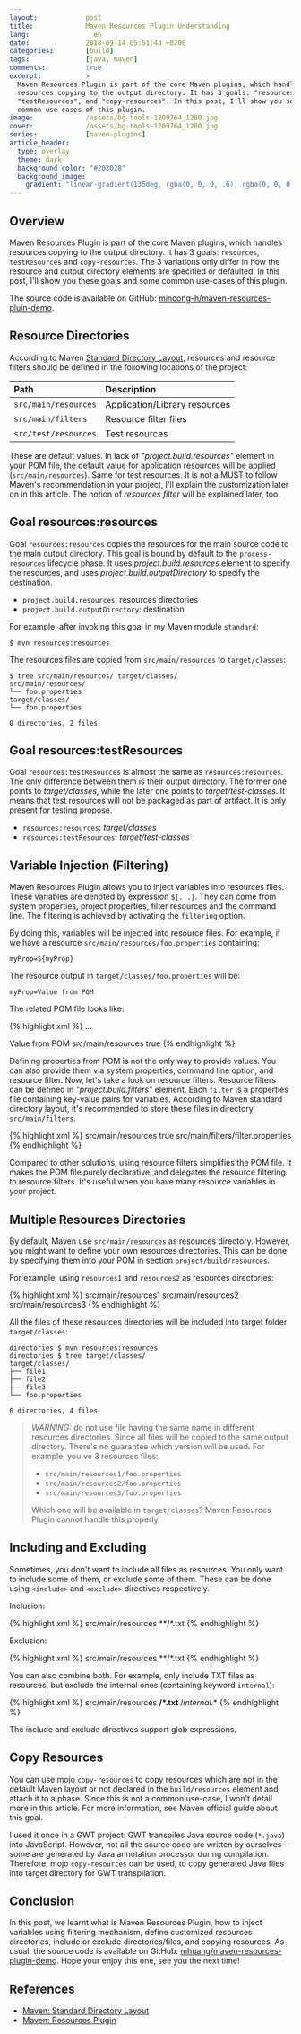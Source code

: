 ```yaml
---
layout:            post
title:             Maven Resources Plugin Understanding
lang:                en
date:              2018-09-14 05:51:48 +0200
categories:        [build]
tags:              [java, maven]
comments:          true
excerpt:           >
  Maven Resources Plugin is part of the core Maven plugins, which handles
  resources copying to the output directory. It has 3 goals: "resources",
  "testResources", and "copy-resources". In this post, I'll show you some
  common use-cases of this plugin.
image:             /assets/bg-tools-1209764_1280.jpg
cover:             /assets/bg-tools-1209764_1280.jpg
series:            [maven-plugins]
article_header:
  type: overlay
  theme: dark
  background_color: "#203028"
  background_image:
    gradient: "linear-gradient(135deg, rgba(0, 0, 0, .6), rgba(0, 0, 0, .4))"
---
```


## Overview

Maven Resources Plugin is part of the core Maven plugins, which handles
resources copying to the output directory. It has 3 goals: `resources`,
`testResources` and `copy-resources`. The 3 variations only differ in how the
resource and output directory elements are specified or defaulted. In this post,
I'll show you these goals and some common use-cases of this plugin.

The source code is available on GitHub: [mincong-h/maven-resources-pluin-demo][git].

## Resource Directories

According to Maven [Standard Directory Layout][layout], resources and resource
filters should be defined in the following locations of the project:

Path | Description
:--- | :---
`src/main/resources` | Application/Library resources
`src/main/filters` | Resource filter files
`src/test/resources` | Test resources

These are default values. In lack of _"project.build.resources"_ element in your POM
file, the default value for application resources will be applied
(`src/main/resources`). Same for test resources. It is not a MUST to follow Maven's
recommendation in your project, I'll explain the customization later on in this
article. The notion of _resources filter_ will be explained later, too.

## Goal resources:resources

Goal `resources:resources` copies the resources for the main source code to the
main output directory. This goal is bound by default to the `process-resources`
lifecycle phase. It uses _project.build.resources_ element to specify the
resources, and uses _project.build.outputDirectory_ to specify the destination.

- `project.build.resources`: resources directories
- `project.build.outputDirectory`: destination

For example, after invoking this goal in my Maven module `standard`:

    $ mvn resources:resources

The resources files are copied from `src/main/resources` to `target/classes`:

```
$ tree src/main/resources/ target/classes/
src/main/resources/
└── foo.properties
target/classes/
└── foo.properties

0 directories, 2 files
```

## Goal resources:testResources

Goal `resources:testResources` is almost the same as `resources:resources`. The
only difference between them is their output directory. The former one 
points to _target/classes_, while the later one points to _target/test-classes_.
It means that test resources will not be packaged as part of artifact. It is
only present for testing propose.

- `resources:resources`: _target/classes_
- `resources:testResources`: _target/test-classes_

## Variable Injection (Filtering)

Maven Resources Plugin allows you to inject variables into resources
files. These variables are denoted by expression `${...}`. They can
come from system properties, project properties, filter resources and the
command line. The filtering is achieved by activating the `filtering` option.

By doing this, variables will be injected into resource files. For example, if
we have a resource `src/main/resources/foo.properties` containing:

```
myProp=${myProp}
```

The resource output in `target/classes/foo.properties` will be:

```
myProp=Value from POM
```

The related POM file looks like:

{% highlight xml %}
<project>
  ...

  <properties>
    <myProp>Value from POM</myProp>
  </properties>

  <build>
    <resources>
      <resource>
        <directory>src/main/resources</directory>
        <filtering>true</filtering>
      </resource>
    </resources>
  </build>
</project>
{% endhighlight %}

Defining properties from POM is not the only way to provide values. You can also
provide them via system properties, command line option, and resource filter.
Now, let's take a look on resource filters.
Resource filters can be defined in _"project.build.filters"_ element. Each
`filter` is a properties file containing key-value pairs for variables. According
to Maven standard directory layout, it's recommended to store these files
in directory `src/main/filters`.

{% highlight xml %}
<build>
  <resources>
    <resource>
      <directory>src/main/resources</directory>
      <filtering>true</filtering>
    </resource>
  </resources>
  <filters>
    <filter>src/main/filters/filter.properties</filter>
  </filters>
</build>
{% endhighlight %}

Compared to other solutions, using resource filters simplifies the POM file. It
makes the POM file purely declarative, and delegates
the resource filtering to resource filters. It's useful when you have many
resource variables in your project.

## Multiple Resources Directories

By default, Maven use `src/main/resources` as resources directory. However, you
might want to define your own resources directories. This can be done by
specifying them into your POM in section `project/build/resources`.

For example, using `resources1` and `resources2` as resources directories:

{% highlight xml %}
<build>
  <resources>
    <resource>
      <directory>src/main/resources1</directory>
    </resource>
    <resource>
      <directory>src/main/resources2</directory>
    </resource>
    <resource>
      <directory>src/main/resources3</directory>
    </resource>
  </resources>
</build>
{% endhighlight %}

All the files of these resources directories will be included into target folder
`target/classes`:

```
directories $ mvn resources:resources
directories $ tree target/classes/
target/classes/
├── file1
├── file2
├── file3
└── foo.properties

0 directories, 4 files
```

> _WARNING:_ do not use file having the same name in different resources
> directories. Since all files will be copied to the same output directory.
> There's no guarantee which version will be used. For example, you've 3
> resources files:
>
> - `src/main/resources1/foo.properties`
> - `src/main/resources2/foo.properties`
> - `src/main/resources3/foo.properties`
>
> Which one will be available in `target/classes`? Maven Resources Plugin
> cannot handle this properly.

## Including and Excluding

Sometimes, you don't want to include all files as resources. You only want to
include some of them, or exclude some of them. These can be done using
`<include>` and `<exclude>` directives respectively.

Inclusion:

{% highlight xml %}
<resources>
  <resource>
    <directory>src/main/resources</directory>
    <includes>
      <include>**/*.txt</include>
    </includes>
  </resource>
</resources>
{% endhighlight %}

Exclusion:

{% highlight xml %}
<resources>
  <resource>
    <directory>src/main/resources</directory>
    <excludes>
      <exclude>**/*.txt</exclude>
    </excludes>
  </resource>
</resources>
{% endhighlight %}

You can also combine both. For example, only include TXT files as resources, but
exclude the internal ones (containing keyword `internal`):

{% highlight xml %}
<resources>
  <resource>
    <directory>src/main/resources</directory>
    <includes>
      <include>**/*.txt</include>
    </includes>
    <excludes>
      <exclude>**/*internal*.*</exclude>
    </excludes>
  </resource>
</resources>
{% endhighlight %}

The include and exclude directives support glob expressions.

## Copy Resources

You can use mojo `copy-resources` to copy resources which are not in the
default Maven layout or not declared in the `build/resources` element and attach
it to a phase. Since this is not a common use-case, I won't detail more in this
article. For more information, see Maven official guide about this goal.

I used it once in a GWT project: GWT transpiles Java source code (`*.java`) into
JavaScript. However, not all the source code are written by ourselves—some are
generated by Java annotation processor during compilation. Therefore, mojo
`copy-resources` can be used, to copy generated Java files into target
directory for GWT transpilation.

## Conclusion

In this post, we learnt what is Maven Resources Plugin, how to inject variables
using filtering mechanism, define customized resources directories, include or
exclude directories/files, and copying resources. As usual, the source code is
available on GitHub: [mhuang/maven-resources-plugin-demo][git]. Hope your enjoy
this one, see you the next time!

## References

- [Maven: Standard Directory Layout][layout]
- [Maven: Resources Plugin][plugin]

[git]: https://github.com/mincong-h/maven-resources-plugin-demo/
[plugin]: https://maven.apache.org/plugins/maven-resources-plugin/
[layout]: https://maven.apache.org/guides/introduction/introduction-to-the-standard-directory-layout.html
